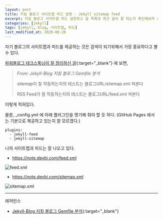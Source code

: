 ```yaml
---
layout: post
title: 지킬 블로그 사이트맵 피드 설정 - Jekyll sitemap feed
excerpt: 지킬 블로그 사이트맵 피드 설정하고 글 목록과 최근 글이 잘 되는지 확인해보자 sitemap.xml feed.xml
categories: [jekyll]
tags: [jekyll, blog, 사이트맵, 피드]
last_modified_at: 2020-08-28
---
```


자기 블로그의 사이트맵과 피드를 제공하는 것은 검색이 되기위해서 가장 중요하다고 볼 수 있다.

[파워블로그 테크스톡님이 잘 정리하신 글](https://techstock.biz/Jekyll-Blog/Gemfile-analyize/){:target="_blank"} 에 보면,

> *From: Jekyll-Blog 지킬 블로그 Gemfile 분석*
> 
> sitemap이 잘 작동하는지의 테스트는 블로그URL/sitemap.xml 쳐본다
> 
> RSS Feed가 잘 작동하는지의 테스트는 블로그URL/feed.xml 쳐본다


이렇게 적혀있다.

물론, _config.yml 에 아래 플러그인을 명기해 줘야 할 듯 하다. (GitHub Pages 에서는 기본으로 제공하고 있는지 잘 모르겠다.)

```
plugins:
  - jekyll-feed
  - jekyll-sitemap
```

나의 사이트맵과 피드는 잘 나오고 있다.

- <https://note.devbj.com/feed.xml>

![feed.xml](https://paper-attachments.dropbox.com/s_96F9B500837B678523FF321850961A0C418D530CC9A3617547DBCB19FE0630C2_1598579049857_image.png)

- <https://note.devbj.com/sitemap.xml>

![sitemap.xml](https://paper-attachments.dropbox.com/s_96F9B500837B678523FF321850961A0C418D530CC9A3617547DBCB19FE0630C2_1598579085389_image.png)


---
레퍼런스
- [Jekyll-Blog 지킬 블로그 Gemfile 분석](https://techstock.biz/Jekyll-Blog/Gemfile-analyize/){:target="_blank"} 